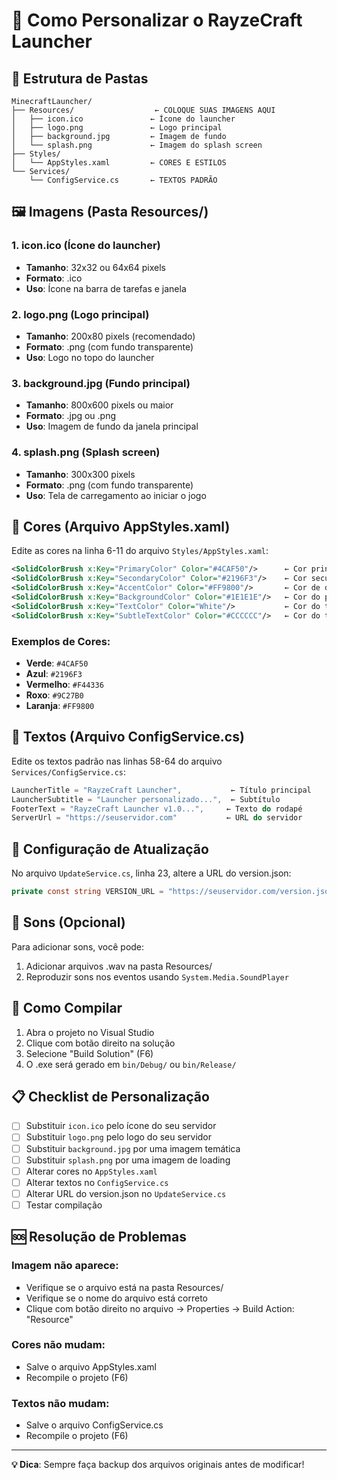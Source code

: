 # 🎨 Como Personalizar o RayzeCraft Launcher

## 📁 Estrutura de Pastas

```
MinecraftLauncher/
├── Resources/                  ← COLOQUE SUAS IMAGENS AQUI
│   ├── icon.ico               ← Ícone do launcher
│   ├── logo.png               ← Logo principal
│   ├── background.jpg         ← Imagem de fundo
│   └── splash.png             ← Imagem do splash screen
├── Styles/
│   └── AppStyles.xaml         ← CORES E ESTILOS
└── Services/
    └── ConfigService.cs       ← TEXTOS PADRÃO
```

## 🖼️ Imagens (Pasta Resources/)

### 1. **icon.ico** (Ícone do launcher)
- **Tamanho**: 32x32 ou 64x64 pixels
- **Formato**: .ico
- **Uso**: Ícone na barra de tarefas e janela

### 2. **logo.png** (Logo principal)
- **Tamanho**: 200x80 pixels (recomendado)
- **Formato**: .png (com fundo transparente)
- **Uso**: Logo no topo do launcher

### 3. **background.jpg** (Fundo principal)
- **Tamanho**: 800x600 pixels ou maior
- **Formato**: .jpg ou .png
- **Uso**: Imagem de fundo da janela principal

### 4. **splash.png** (Splash screen)
- **Tamanho**: 300x300 pixels
- **Formato**: .png (com fundo transparente)
- **Uso**: Tela de carregamento ao iniciar o jogo

## 🎨 Cores (Arquivo AppStyles.xaml)

Edite as cores na linha 6-11 do arquivo `Styles/AppStyles.xaml`:

```xml
<SolidColorBrush x:Key="PrimaryColor" Color="#4CAF50"/>      ← Cor principal (botões)
<SolidColorBrush x:Key="SecondaryColor" Color="#2196F3"/>    ← Cor secundária
<SolidColorBrush x:Key="AccentColor" Color="#FF9800"/>       ← Cor de destaque
<SolidColorBrush x:Key="BackgroundColor" Color="#1E1E1E"/>   ← Cor do painel
<SolidColorBrush x:Key="TextColor" Color="White"/>           ← Cor do texto
<SolidColorBrush x:Key="SubtleTextColor" Color="#CCCCCC"/>   ← Cor do texto secundário
```

### Exemplos de Cores:
- **Verde**: `#4CAF50`
- **Azul**: `#2196F3`
- **Vermelho**: `#F44336`
- **Roxo**: `#9C27B0`
- **Laranja**: `#FF9800`

## 📝 Textos (Arquivo ConfigService.cs)

Edite os textos padrão nas linhas 58-64 do arquivo `Services/ConfigService.cs`:

```csharp
LauncherTitle = "RayzeCraft Launcher",           ← Título principal
LauncherSubtitle = "Launcher personalizado...",  ← Subtítulo
FooterText = "RayzeCraft Launcher v1.0...",     ← Texto do rodapé
ServerUrl = "https://seuservidor.com"           ← URL do servidor
```

## 🔧 Configuração de Atualização

No arquivo `UpdateService.cs`, linha 23, altere a URL do version.json:

```csharp
private const string VERSION_URL = "https://seuservidor.com/version.json";
```

## 🎵 Sons (Opcional)

Para adicionar sons, você pode:
1. Adicionar arquivos .wav na pasta Resources/
2. Reproduzir sons nos eventos usando `System.Media.SoundPlayer`

## 🚀 Como Compilar

1. Abra o projeto no Visual Studio
2. Clique com botão direito na solução
3. Selecione "Build Solution" (F6)
4. O .exe será gerado em `bin/Debug/` ou `bin/Release/`

## 📋 Checklist de Personalização

- [ ] Substituir `icon.ico` pelo ícone do seu servidor
- [ ] Substituir `logo.png` pelo logo do seu servidor  
- [ ] Substituir `background.jpg` por uma imagem temática
- [ ] Substituir `splash.png` por uma imagem de loading
- [ ] Alterar cores no `AppStyles.xaml`
- [ ] Alterar textos no `ConfigService.cs`
- [ ] Alterar URL do version.json no `UpdateService.cs`
- [ ] Testar compilação

## 🆘 Resolução de Problemas

### Imagem não aparece:
- Verifique se o arquivo está na pasta Resources/
- Verifique se o nome do arquivo está correto
- Clique com botão direito no arquivo → Properties → Build Action: "Resource"

### Cores não mudam:
- Salve o arquivo AppStyles.xaml
- Recompile o projeto (F6)

### Textos não mudam:
- Salve o arquivo ConfigService.cs
- Recompile o projeto (F6)

---

**💡 Dica**: Sempre faça backup dos arquivos originais antes de modificar!
